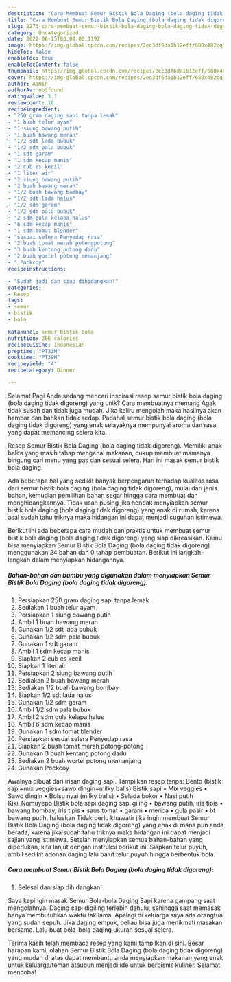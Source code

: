 ```yaml
---
description: "Cara Membuat Semur Bistik Bola Daging (bola daging tidak digoreng) yang Lezat, Mantap"
title: "Cara Membuat Semur Bistik Bola Daging (bola daging tidak digoreng) yang Lezat, Mantap"
slug: 2273-cara-membuat-semur-bistik-bola-daging-bola-daging-tidak-digoreng-yang-lezat-mantap
category: Uncategorized
date: 2022-06-15T03:08:00.119Z
image: https://img-global.cpcdn.com/recipes/2ec3df6da1b12eff/680x482cq70/semur-bistik-bola-daging-bola-daging-tidak-digoreng-foto-resep-utama.jpg
hideToc: false
enableToc: true
enableTocContent: false
thumbnail: https://img-global.cpcdn.com/recipes/2ec3df6da1b12eff/680x482cq70/semur-bistik-bola-daging-bola-daging-tidak-digoreng-foto-resep-utama.jpg
cover: https://img-global.cpcdn.com/recipes/2ec3df6da1b12eff/680x482cq70/semur-bistik-bola-daging-bola-daging-tidak-digoreng-foto-resep-utama.jpg
author: Admin
authorAv: notfound
ratingvalue: 3.1
reviewcount: 18
recipeingredient:
- "250 gram daging sapi tanpa lemak"
- "1 buah telur ayam"
- "1 siung bawang putih"
- "1 buah bawang merah"
- "1/2 sdt lada bubuk"
- "1/2 sdm pala bubuk"
- "1 sdt garam"
- "1 sdm kecap manis"
- "2 cub es kecil"
- "1 liter air"
- "2 siung bawang putih"
- "2 buah bawang merah"
- "1/2 buah bawang bombay"
- "1/2 sdt lada halus"
- "1/2 sdm garam"
- "1/2 sdm pala bubuk"
- "2 sdm gula kelapa halus"
- "6 sdm kecap manis"
- "1 sdm tomat blender"
- "sesuai selera Penyedap rasa"
- "2 buah tomat merah potongpotong"
- "3 buah kentang potong dadu"
- "2 buah wortel potong memanjang"
- " Pockcoy"
recipeinstructions:

- "Sudah jadi dan siap dihidangkan!"
categories:
- Resep
tags:
- semur
- bistik
- bola

katakunci: semur bistik bola 
nutrition: 286 calories
recipecuisine: Indonesian
preptime: "PT33M"
cooktime: "PT39M"
recipeyield: "4"
recipecategory: Dinner

---
```



Selamat Pagi Anda sedang mencari inspirasi resep semur bistik bola daging (bola daging tidak digoreng) yang unik? Cara membuatnya memang Agak tidak susah dan tidak juga mudah. Jika keliru mengolah maka hasilnya akan hambar dan bahkan tidak sedap. Padahal semur bistik bola daging (bola daging tidak digoreng) yang enak selayaknya mempunyai aroma dan rasa yang dapat memancing selera kita.


Resep Semur Bistik Bola Daging (bola daging tidak digoreng). Memiliki anak balita yang masih tahap mengenal makanan, cukup membuat mamanya bingung cari menu yang pas dan sesuai selera. Hari ini masak semur bistik bola daging.

Ada beberapa hal yang sedikit banyak berpengaruh terhadap kualitas rasa dari semur bistik bola daging (bola daging tidak digoreng), mulai dari jenis bahan, kemudian pemilihan bahan segar hingga cara membuat dan menghidangkannya. Tidak usah pusing jika hendak menyiapkan semur bistik bola daging (bola daging tidak digoreng) yang enak di rumah, karena asal sudah tahu triknya maka hidangan ini dapat menjadi suguhan istimewa.


Berikut ini ada beberapa cara mudah dan praktis untuk membuat semur bistik bola daging (bola daging tidak digoreng) yang siap dikreasikan. Kamu bisa menyiapkan Semur Bistik Bola Daging (bola daging tidak digoreng) menggunakan 24 bahan dan 0 tahap pembuatan. Berikut ini langkah-langkah dalam menyiapkan hidangannya.

<!--inarticleads1-->

##### Bahan-bahan dan bumbu yang digunakan dalam menyiapkan Semur Bistik Bola Daging (bola daging tidak digoreng):

1. Persiapkan 250 gram daging sapi tanpa lemak
1. Sediakan 1 buah telur ayam
1. Persiapkan 1 siung bawang putih
1. Ambil 1 buah bawang merah
1. Gunakan 1/2 sdt lada bubuk
1. Gunakan 1/2 sdm pala bubuk
1. Gunakan 1 sdt garam
1. Ambil 1 sdm kecap manis
1. Siapkan 2 cub es kecil
1. Siapkan 1 liter air
1. Persiapkan 2 siung bawang putih
1. Sediakan 2 buah bawang merah
1. Sediakan 1/2 buah bawang bombay
1. Siapkan 1/2 sdt lada halus
1. Gunakan 1/2 sdm garam
1. Ambil 1/2 sdm pala bubuk
1. Ambil 2 sdm gula kelapa halus
1. Ambil 6 sdm kecap manis
1. Gunakan 1 sdm tomat blender
1. Persiapkan sesuai selera Penyedap rasa
1. Siapkan 2 buah tomat merah potong-potong
1. Gunakan 3 buah kentang potong dadu
1. Sediakan 2 buah wortel potong memanjang
1. Gunakan  Pockcoy


Awalnya dibuat dari irisan daging sapi. Tampilkan resep tanpa: Bento (bistik sapi+mix veggies+sawo dingin+milky balls) Bistik sapi • Mix veggies • Sawo dingin • Bolsu nyai (milky balls) • Selada bokor • Nasi putih Kiki_Nomuyepo Bistik bola sapi daging sapi giling • bawang putih, iris tipis • bawang bombay, iris tipis • saus tomat • garam • merica • gula pasir • bt bawang putih, haluskan Tidak perlu khawatir jika ingin membuat Semur Bistik Bola Daging (bola daging tidak digoreng) yang enak di mana pun anda berada, karena jika sudah tahu triknya maka hidangan ini dapat menjadi sajian yang istimewa. Setelah menyiapkan semua bahan-bahan yang diperlukan, kita lanjut dengan instruksi berikut ini. Siapkan telur puyuh, ambil sedikit adonan daging lalu balut telur puyuh hingga berbentuk bola. 

<!--inarticleads2-->

##### Cara membuat Semur Bistik Bola Daging (bola daging tidak digoreng):


1. Selesai dan siap dihidangkan!

Saya kepingin masak Semur Bola-bola Daging Sapi karena gampang saat mengolahnya. Daging sapi digiling terlebih dahulu, sehingga saat memasak hanya membutuhkan waktu tak lama. Apalagi di keluarga saya ada orangtua yang sudah sepuh. Jika daging empuk, beliau bisa juga menikmati masakan bersama. Lalu buat bola-bola daging ukuran sesuai selera. 

Terima kasih telah membaca resep yang kami tampilkan di sini. Besar harapan kami, olahan Semur Bistik Bola Daging (bola daging tidak digoreng) yang mudah di atas dapat membantu anda menyiapkan makanan yang enak untuk keluarga/teman ataupun menjadi ide untuk berbisnis kuliner. Selamat mencoba!
